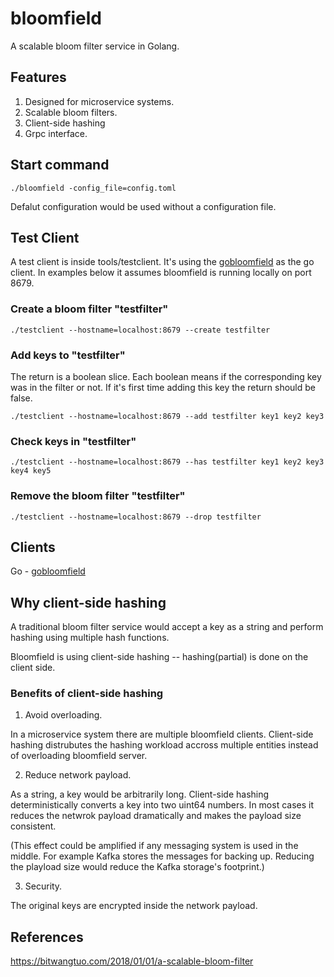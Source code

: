 # bloomfield

A scalable bloom filter service in Golang.

## Features

1. Designed for microservice systems.
2. Scalable bloom filters.
3. Client-side hashing
4. Grpc interface.


## Start command

```
./bloomfield -config_file=config.toml
```
Defalut configuration would be used without a configuration file.


## Test Client

A test client is inside tools/testclient. It's using the [gobloomfield](https://github.com/wangthomas/gobloomfield) as the go client.
In examples below it assumes bloomfield is running locally on port 8679. 

### Create a bloom filter "testfilter"

```
./testclient --hostname=localhost:8679 --create testfilter
```

### Add keys to "testfilter"

The return is a boolean slice. Each boolean means if the corresponding key was in the filter or not. If it's first time adding this key
the return should be false.

```
./testclient --hostname=localhost:8679 --add testfilter key1 key2 key3
```

### Check keys in "testfilter"

```
./testclient --hostname=localhost:8679 --has testfilter key1 key2 key3 key4 key5
```

### Remove the bloom filter "testfilter"

```
./testclient --hostname=localhost:8679 --drop testfilter
```

## Clients

Go - [gobloomfield](https://github.com/wangthomas/gobloomfield)


## Why client-side hashing

A traditional bloom filter service would accept a key as a string and perform hashing using multiple hash functions.

Bloomfield is using client-side hashing -- hashing(partial) is done on the client side.

### Benefits of client-side hashing 

1. Avoid overloading.

In a microservice system there are multiple bloomfield clients. Client-side hashing distrubutes the hashing workload accross multiple
entities instead of overloading bloomfield server.

2. Reduce network payload.

As a string, a key would be arbitrarily long. Client-side hashing deterministically converts a key into two uint64 numbers. In most cases 
it reduces the netwrok payload dramatically and makes the payload size consistent. 

(This effect could be amplified if any messaging system is used in the middle. For example Kafka stores the messages for backing up. 
Reducing the playload size would reduce the Kafka storage's footprint.)

3. Security. 

The original keys are encrypted inside the network payload.


## References

https://bitwangtuo.com/2018/01/01/a-scalable-bloom-filter
